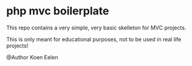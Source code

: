 # php mvc boilerplate
This repo contains a very simple, very basic skelleton for MVC projects.

This is only meant for educational purposes, not to be used in real life projects!

@Author Koen Eelen
